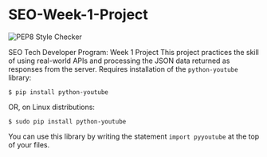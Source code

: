 # SEO-Week-1-Project
![PEP8 Style Checker](https://github.com/joshfeli/hello-world/actions/workflows/first-workflow.yaml/badge.svg?event=push)

SEO Tech Developer Program: Week 1 Project
This project practices the skill of using real-world APIs and processing the JSON data returned as responses from the server. Requires installation of the `python-youtube` library:

```
$ pip install python-youtube
```
OR, on Linux distributions:
```
$ sudo pip install python-youtube
```
You can use this library by writing the statement `import pyyoutube` at the top of your files.
